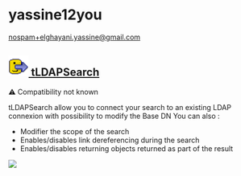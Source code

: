 # yassine12you
  <nospam+elghayani.yassine@gmail.com>

## <a href='./components/tLDAPSearch/readme.md'><img src='./components/tLDAPSearch/logo.jpg' width='40' height='40'> tLDAPSearch</a>
 :warning: Compatibility not known

tLDAPSearch allow you to connect your search to an existing LDAP connexion with possibility to modify the Base DN
You can also :
- Modifier the scope of the search 
- Enables/disables link dereferencing during the search
- Enables/disables returning objects returned as part of the result

<img src='./components/tLDAPSearch/sample.jpg'>

